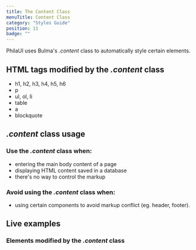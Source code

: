 ```yaml
---
title: The Content Class
menuTitle: Content Class
category: "Styles Guide"
position: 11
badge: ""
---
```


PhilaUI uses Bulma's _.content_ class to automatically style certain elements.

## HTML tags modified by the _.content_ class

- h1, h2, h3, h4, h5, h6
- p
- ul, ol, li
- table
- a
- blockquote

## _.content_ class usage

### Use the _.content_ class when:

- entering the main body content of a page
- displaying HTML content saved in a database
- there's no way to control the markup

### Avoid using the _.content_ class when:

- using certain components to avoid markup conflict (eg. header, footer).

## Live examples

### Elements modified by the _.content_ class

<example name="Content1" height="500"></example>
